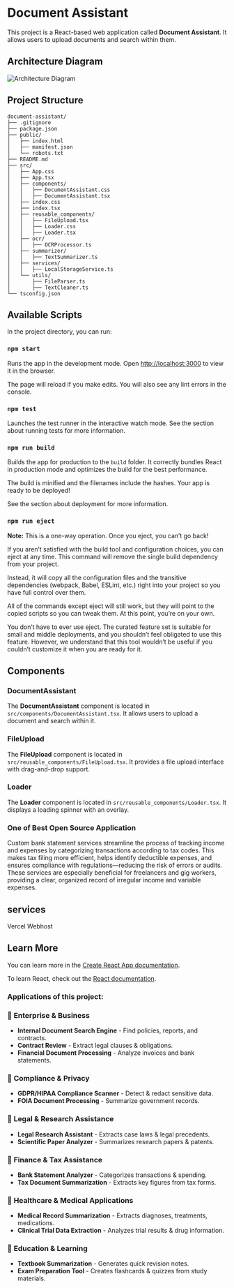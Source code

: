 # Document Assistant

This project is a React-based web application called **Document Assistant**. It allows users to upload documents and search within them.

## Architecture Diagram

![Architecture Diagram](https://github.com/jeevan356/PDAI_FossHack2025/blob/main/architecture.png?raw=true)

## Project Structure
```
document-assistant/
├── .gitignore
├── package.json
├── public/
│   ├── index.html
│   ├── manifest.json
│   └── robots.txt
├── README.md
├── src/
│   ├── App.css
│   ├── App.tsx
│   ├── components/
│   │   ├── DocumentAssistant.css
│   │   ├── DocumentAssistant.tsx
│   ├── index.css
│   ├── index.tsx
│   ├── reusable_components/
│   │   ├── FileUpload.tsx
│   │   ├── Loader.css
│   │   ├── Loader.tsx
│   ├── ocr/
│   │   ├── OCRProcessor.ts
│   ├── summarizer/
│   │   ├── TextSummarizer.ts
│   ├── services/
│   │   ├── LocalStorageService.ts
│   └── utils/
│       ├── FileParser.ts
│       ├── TextCleaner.ts
└── tsconfig.json
```

## Available Scripts
In the project directory, you can run:

### `npm start`
Runs the app in the development mode. Open [http://localhost:3000](http://localhost:3000) to view it in the browser.

The page will reload if you make edits. You will also see any lint errors in the console.

### `npm test`
Launches the test runner in the interactive watch mode. See the section about running tests for more information.

### `npm run build`
Builds the app for production to the `build` folder. It correctly bundles React in production mode and optimizes the build for the best performance.

The build is minified and the filenames include the hashes. Your app is ready to be deployed!

See the section about deployment for more information.

### `npm run eject`
**Note:** This is a one-way operation. Once you eject, you can’t go back!

If you aren’t satisfied with the build tool and configuration choices, you can eject at any time. This command will remove the single build dependency from your project.

Instead, it will copy all the configuration files and the transitive dependencies (webpack, Babel, ESLint, etc.) right into your project so you have full control over them.

All of the commands except eject will still work, but they will point to the copied scripts so you can tweak them. At this point, you’re on your own.

You don’t have to ever use eject. The curated feature set is suitable for small and middle deployments, and you shouldn’t feel obligated to use this feature. However, we understand that this tool wouldn’t be useful if you couldn’t customize it when you are ready for it.

## Components

### DocumentAssistant
The **DocumentAssistant** component is located in `src/components/DocumentAssistant.tsx`. It allows users to upload a document and search within it.

### FileUpload
The **FileUpload** component is located in `src/reusable_components/FileUpload.tsx`. It provides a file upload interface with drag-and-drop support.

### Loader
The **Loader** component is located in `src/reusable_components/Loader.tsx`. It displays a loading spinner with an overlay.

### One of Best Open Source Application
Custom bank statement services streamline the process of tracking income and expenses by categorizing transactions according to tax codes. This makes tax filing more efficient, helps identify deductible expenses, and ensures compliance with regulations—reducing the risk of errors or audits. These services are especially beneficial for freelancers and gig workers, providing a clear, organized record of irregular income and variable expenses.

## services
Vercel Webhost

## Learn More
You can learn more in the [Create React App documentation](https://create-react-app.dev/).

To learn React, check out the [React documentation](https://reactjs.org/).

### Applications of this project:
### 📌 **Enterprise & Business**
- **Internal Document Search Engine** - Find policies, reports, and contracts.
- **Contract Review** - Extract legal clauses & obligations.
- **Financial Document Processing** - Analyze invoices and bank statements.

### 📌 **Compliance & Privacy**
- **GDPR/HIPAA Compliance Scanner** - Detect & redact sensitive data.
- **FOIA Document Processing** - Summarize government records.

### 📌 **Legal & Research Assistance**
- **Legal Research Assistant** - Extracts case laws & legal precedents.
- **Scientific Paper Analyzer** - Summarizes research papers & patents.

### 📌 **Finance & Tax Assistance**
- **Bank Statement Analyzer** - Categorizes transactions & spending.
- **Tax Document Summarization** - Extracts key figures from tax forms.

### 📌 **Healthcare & Medical Applications**
- **Medical Record Summarization** - Extracts diagnoses, treatments, medications.
- **Clinical Trial Data Extraction** - Analyzes trial results & drug information.

### 📌 **Education & Learning**
- **Textbook Summarization** - Generates quick revision notes.
- **Exam Preparation Tool** - Creates flashcards & quizzes from study materials.

